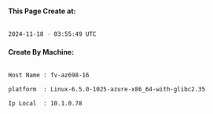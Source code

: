 
   
#### This Page Create at:

```bash

2024-11-18 - 03:55:49 UTC

```

#### Create By Machine:

```bash

Host Name : fv-az698-16

platform  : Linux-6.5.0-1025-azure-x86_64-with-glibc2.35

Ip Local  : 10.1.0.78

```

